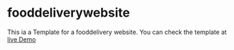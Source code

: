 # fooddeliverywebsite

This ia a Template for a fooddelivery website. 
You can check the template at [live Demo](https://rocksaini.github.io/DeliveryWebsite/)
